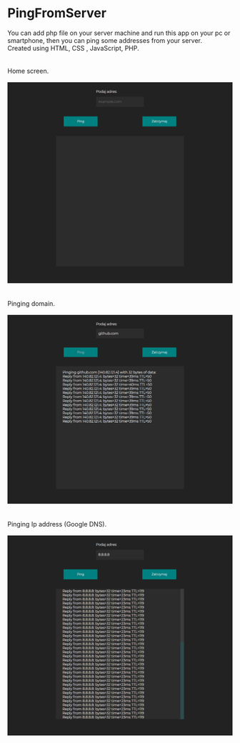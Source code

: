 # PingFromServer
You can add php file on your server machine and run this app on your pc or smartphone, then you can ping some addresses from your server.
<br />
Created using HTML, CSS , JavaScript, PHP.
<br />
<br />
<br />
Home screen.
<br />
<br />
![ping2](screenshots/ping2.png)
<br />
<br />
<br />
Pinging domain.
<br />
<br />
![ping1](screenshots/ping1.png)
<br />
<br />
<br />
Pinging Ip address (Google DNS).
<br />
<br />
![ping3](screenshots/ping3.png)
